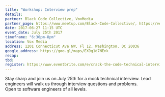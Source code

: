 ```yaml
---
title: "Workshop: Interview prep"
details:
partner: Black Code Collective, VoxMedia
partner_page: https://www.meetup.com/Black-Code-Collective/, https://voxmedia.com
date: 2017-06-27 11:15 UTC
event_date: July 25th 2017
timeframe: "6:30pm-8pm"
location: Vox Media
address: 1201 Connecticut Ave NW, Fl 12, Washington, DC 20036
google_address: https://goo.gl/maps/EXDg1d7NEnk
recap:
tbd:
register: https://www.eventbrite.com/e/crack-the-code-technical-interview-prep-tickets-35674008921
---
```


<div class="m-content__event">
  <p> Stay sharp and join us on July 25th for a mock technical interview. Lead engineers will walk us through interview questions and problems. <br> Open to software engineers of all levels. </p>

</div>